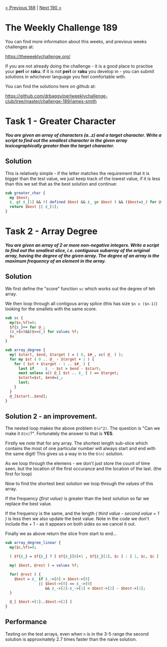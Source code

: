 [< Previous 188](https://github.com/drbaggy/perlweeklychallenge-club/tree/master/challenge-188/james-smith) |
[Next 190 >](https://github.com/drbaggy/perlweeklychallenge-club/tree/master/challenge-190/james-smith)

# The Weekly Challenge 189

You can find more information about this weeks, and previous weeks challenges at:

  https://theweeklychallenge.org/

If you are not already doing the challenge - it is a good place to practise your
**perl** or **raku**. If it is not **perl** or **raku** you develop in - you can
submit solutions in whichever language you feel comfortable with.

You can find the solutions here on github at:

https://github.com/drbaggy/perlweeklychallenge-club/tree/master/challenge-189/james-smith

# Task 1 - Greater Character

***You are given an array of characters (a..z) and a target character.  Write a script to find out the smallest character in the given array lexicographically greater than the target character.***


## Solution

This is relatively simple - if the letter matches the requirement that it is bigger than the test value, we just keep track of the lowest value, if it is less than this we set that as the best solution and continue:

```perl
sub greater_char {
  my $best;
  $_ gt $_[1] && !( defined $best && $_ ge $best ) && ($best=$_) for @{$_[0]};
  return $best || $_[1];
}
```

# Task 2 - Array Degree

***You are given an array of 2 or more non-negative integers.  Write a script to find out the smallest slice, i.e. contiguous subarray of the original array, having the degree of the given array.  The degree of an array is the maximum frequency of an element in the array.***

## Solution

We first define the "score" function `sc` which works out the degree of teh array.

We then loop through all contigous array splice (this has size `$n x ($n-1)`) looking for the smallets with the same score.

```perl
sub sc {
  my($v,%f)=0;
  $f{$_}++ for @_;
  ($_>$v)&&($v=$_) for values %f;
  $v
}

sub array_degree {
  my( $start, $end, $target ) = ( 0, $#_, sc( @_ ) );
  for my $st ( 0 .. @_ - $target + 1 ) {
    for ( $st + $target - 1 .. $#_ ) {
      last if     $_ - $st > $end - $start;
      next unless sc( @_[ $st .. $_ ] ) == $target;
      $start=$st, $end=$_;
      last;
    }
  }
  @_[$start..$end];
}
```

## Solution 2 - an improvement.

The nested loop makes the above problem `O(n^2)`. The question is "Can we make it `O(n)`?". Fortunately the answer to that is **YES**.

Firstly we note that for any array. The shortest length sub-slice which contains the most of one particular number will always start
and end with the same digit! This gives us a way in to the `O(n)` solution.

As we loop through the elemens - we don't just store the count of time seen, but the location of the first occurance and the location
of the last. (the first for loop)

Now to find the shortest best solution we loop through the values of this array.

If the frequency _(first value)_ is greater than the best solution so far we replace the best value.

If the frequency is the same, and the length _( third value - second value + 1 )_ is less then we also update the best value. Note in the code we don't include the + 1 - as it appears on both sides so we cancel it out.

Finally we as above return the slice from start to end...

```perl
sub array_degree_linear {
  my($c,%f)=0;

  ( $f{$_} = $f{$_} ? [ $f{$_}[0]+1 , $f{$_}[1], $c ] : [ 1, $c, $c ] ), $c++ for @_;

  my( $best, @rest ) = values %f;

  for( @rest ) {
    $best = $_ if $_->[0] > $best->[0]
               || $best->[0] == $_->[0]
                  && $_->[2]-$_->[1] < $best->[2] - $best->[1];
  }

  @_[ $best->[1]..$best->[2] ]
}
```

## Performance

Testing on the test arrays, even when `n` is in the 3-5 range the second solution is approxmately 2.7 times faster than the naive solution.
